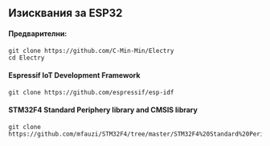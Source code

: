 ## Изисквания за ESP32
#### Предварителни:
```
git clone https://github.com/C-Min-Min/Electry
cd Electry
```
#### Espressif IoT Development Framework
```
git clone https://github.com/espressif/esp-idf
```
#### STM32F4 Standard Periphery library and CMSIS library
```
git clone https://github.com/mfauzi/STM32F4/tree/master/STM32F4%20Standard%20Peripheral%20Library
```
